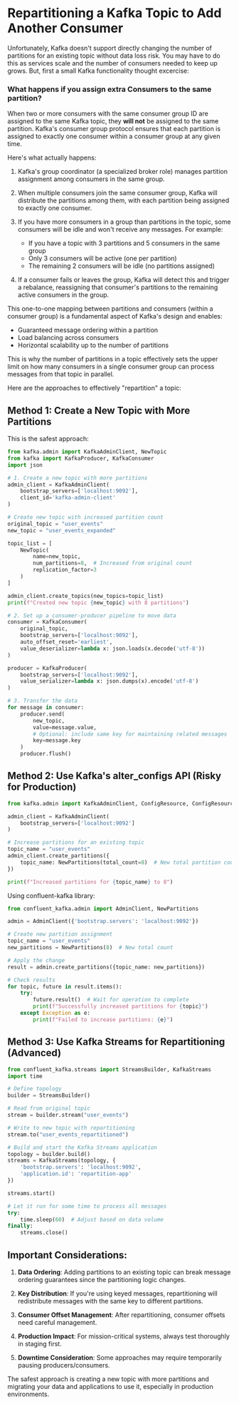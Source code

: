 # Repartitioning a Kafka Topic to Add Another Consumer

Unfortunately, Kafka doesn't support directly changing the number of partitions for an existing topic without data loss risk. You may have to do this as services scale and the number of consumers needed to keep up grows. But, first a small Kafka functionality thought excercise:

### What happens if you assign extra Consumers to the same partition?
When two or more consumers with the same consumer group ID are assigned to the same Kafka topic, they **will not** be assigned to the same partition. Kafka's consumer group protocol ensures that each partition is assigned to exactly one consumer within a consumer group at any given time.

Here's what actually happens:

1. Kafka's group coordinator (a specialized broker role) manages partition assignment among consumers in the same group.

2. When multiple consumers join the same consumer group, Kafka will distribute the partitions among them, with each partition being assigned to exactly one consumer.

3. If you have more consumers in a group than partitions in the topic, some consumers will be idle and won't receive any messages. For example:
   - If you have a topic with 3 partitions and 5 consumers in the same group
   - Only 3 consumers will be active (one per partition)
   - The remaining 2 consumers will be idle (no partitions assigned)

4. If a consumer fails or leaves the group, Kafka will detect this and trigger a rebalance, reassigning that consumer's partitions to the remaining active consumers in the group.

This one-to-one mapping between partitions and consumers (within a consumer group) is a fundamental aspect of Kafka's design and enables:
- Guaranteed message ordering within a partition
- Load balancing across consumers
- Horizontal scalability up to the number of partitions

This is why the number of partitions in a topic effectively sets the upper limit on how many consumers in a single consumer group can process messages from that topic in parallel.


Here are the approaches to effectively "repartition" a topic:

## Method 1: Create a New Topic with More Partitions

This is the safest approach:

```python
from kafka.admin import KafkaAdminClient, NewTopic
from kafka import KafkaProducer, KafkaConsumer
import json

# 1. Create a new topic with more partitions
admin_client = KafkaAdminClient(
    bootstrap_servers=['localhost:9092'],
    client_id='kafka-admin-client'
)

# Create new topic with increased partition count
original_topic = "user_events"
new_topic = "user_events_expanded"

topic_list = [
    NewTopic(
        name=new_topic,
        num_partitions=8,  # Increased from original count
        replication_factor=3
    )
]

admin_client.create_topics(new_topics=topic_list)
print(f"Created new topic {new_topic} with 8 partitions")

# 2. Set up a consumer-producer pipeline to move data
consumer = KafkaConsumer(
    original_topic,
    bootstrap_servers=['localhost:9092'],
    auto_offset_reset='earliest',
    value_deserializer=lambda x: json.loads(x.decode('utf-8'))
)

producer = KafkaProducer(
    bootstrap_servers=['localhost:9092'],
    value_serializer=lambda x: json.dumps(x).encode('utf-8')
)

# 3. Transfer the data
for message in consumer:
    producer.send(
        new_topic,
        value=message.value,
        # Optional: include same key for maintaining related messages
        key=message.key
    )
    producer.flush()
```

## Method 2: Use Kafka's alter_configs API (Risky for Production)

```python
from kafka.admin import KafkaAdminClient, ConfigResource, ConfigResourceType

admin_client = KafkaAdminClient(
    bootstrap_servers=['localhost:9092']
)

# Increase partitions for an existing topic
topic_name = "user_events"
admin_client.create_partitions({
    topic_name: NewPartitions(total_count=8)  # New total partition count
})

print(f"Increased partitions for {topic_name} to 8")
```

Using confluent-kafka library:

```python
from confluent_kafka.admin import AdminClient, NewPartitions

admin = AdminClient({'bootstrap.servers': 'localhost:9092'})

# Create new partition assignment
topic_name = "user_events"
new_partitions = NewPartitions(8)  # New total count

# Apply the change
result = admin.create_partitions({topic_name: new_partitions})

# Check results
for topic, future in result.items():
    try:
        future.result()  # Wait for operation to complete
        print(f"Successfully increased partitions for {topic}")
    except Exception as e:
        print(f"Failed to increase partitions: {e}")
```

## Method 3: Use Kafka Streams for Repartitioning (Advanced)

```python
from confluent_kafka.streams import StreamsBuilder, KafkaStreams
import time

# Define topology
builder = StreamsBuilder()

# Read from original topic
stream = builder.stream("user_events")

# Write to new topic with repartitioning
stream.to("user_events_repartitioned")

# Build and start the Kafka Streams application
topology = builder.build()
streams = KafkaStreams(topology, {
    'bootstrap.servers': 'localhost:9092',
    'application.id': 'repartition-app'
})

streams.start()

# Let it run for some time to process all messages
try:
    time.sleep(60)  # Adjust based on data volume
finally:
    streams.close()
```

## Important Considerations:

1. **Data Ordering**: Adding partitions to an existing topic can break message ordering guarantees since the partitioning logic changes.

2. **Key Distribution**: If you're using keyed messages, repartitioning will redistribute messages with the same key to different partitions.

3. **Consumer Offset Management**: After repartitioning, consumer offsets need careful management.

4. **Production Impact**: For mission-critical systems, always test thoroughly in staging first.

5. **Downtime Consideration**: Some approaches may require temporarily pausing producers/consumers.

The safest approach is creating a new topic with more partitions and migrating your data and applications to use it, especially in production environments.
